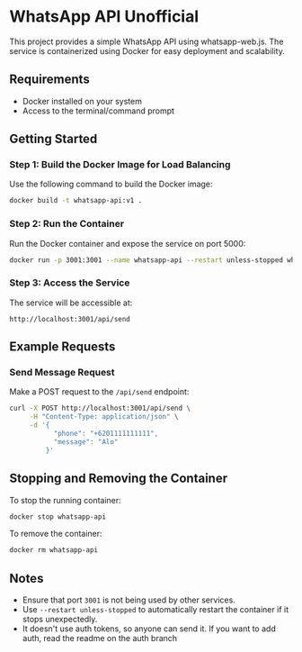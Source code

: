 # WhatsApp API Unofficial

This project provides a simple WhatsApp API using whatsapp-web.js. The service is containerized using Docker for easy deployment and scalability.

## Requirements
- Docker installed on your system
- Access to the terminal/command prompt

## Getting Started

### Step 1: Build the Docker Image for Load Balancing
Use the following command to build the Docker image:
```bash
docker build -t whatsapp-api:v1 .
```

### Step 2: Run the Container
Run the Docker container and expose the service on port 5000:
```bash
docker run -p 3001:3001 --name whatsapp-api --restart unless-stopped whatsapp-api:v1
```

### Step 3: Access the Service
The service will be accessible at:
```
http://localhost:3001/api/send
```

## Example Requests

### Send Message Request
Make a POST request to the `/api/send` endpoint:
```bash
curl -X POST http://localhost:3001/api/send \
     -H "Content-Type: application/json" \
     -d '{
           "phone": "+6201111111111",
           "message": "Alo"
         }'
```

## Stopping and Removing the Container
To stop the running container:
```bash
docker stop whatsapp-api
```

To remove the container:
```bash
docker rm whatsapp-api
```

## Notes
- Ensure that port `3001` is not being used by other services.
- Use `--restart unless-stopped` to automatically restart the container if it stops unexpectedly.
- It doesn't use auth tokens, so anyone can send it. If you want to add auth, read the readme on the auth branch
